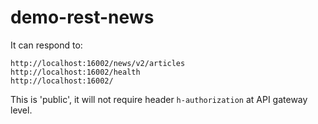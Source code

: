 # demo-rest-news

It can respond to:

```plain
http://localhost:16002/news/v2/articles
http://localhost:16002/health
http://localhost:16002/
```

This is 'public', it will not require header `h-authorization` at API gateway level.
